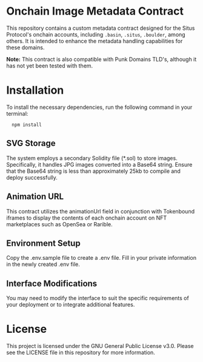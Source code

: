 # Onchain Image Metadata Contract

This repository contains a custom metadata contract designed for the Situs Protocol's onchain accounts, including `.basin`, `.situs`, `.boulder`, among others. It is intended to enhance the metadata handling capabilities for these domains.

**Note:** This contract is also compatible with Punk Domains TLD's, although it has not yet been tested with them.

# Installation

To install the necessary dependencies, run the following command in your terminal:

      npm install

## SVG Storage
The system employs a secondary Solidity file (*.sol) to store images. Specifically, it handles JPG images converted into a Base64 string. Ensure that the Base64 string is less than approximately 25kb to compile and deploy successfully.

## Animation URL
This contract utilizes the animationUrl field in conjunction with Tokenbound iframes to display the contents of each onchain account on NFT marketplaces such as OpenSea or Rarible.

## Environment Setup
Copy the .env.sample file to create a .env file.
Fill in your private information in the newly created .env file.

## Interface Modifications
You may need to modify the interface to suit the specific requirements of your deployment or to integrate additional features.

# License
This project is licensed under the GNU General Public License v3.0. Please see the LICENSE file in this repository for more information.
